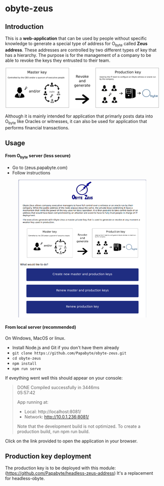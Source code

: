 # obyte-zeus

## Introduction
This is a **web-application** that can be used by people without specific knowledge to generate a special type of address for O<sub>byte</sub> called **Zeus address**. These addresses are controlled by two different types of key that has a hierarchy. The purpose is for the management of a company to be able to revoke the keys they entrusted to their team.

![Master key can revoke production key](https://raw.githubusercontent.com/Papabyte/obyte-zeus/master/public/drawing-zeus.svg?sanitize=true)

Although it is mainly intended for application that primarly posts data into O<sub>byte</sub> like Oracles or witnesses, it can also be used for application that performs financial transactions.


## Usage

#### From O<sub>byte</sub> server (less secure)

- Go to (zeus.papabyte.com)
- Follow instructions



<p align="center">
<img src="https://raw.githubusercontent.com/Papabyte/obyte-zeus/master/public/screenshot.png" height="450px" text-align="center">
</p>


#### From local server (recommended)

On Windows, MacOS or linux.

- Install Node.js and Git if you don't have them already
- `git clone https://github.com/Papabyte/obyte-zeus.git`
- `cd obyte-zeus`
- `npm install`
- `npm run serve`

If eveything went well this should appear on your console: 

>  DONE  Compiled successfully in 3446ms                                
> 05:57:42
> 
>   App running at:
>   - Local:   http://localhost:8081/ 
>   - Network: http://10.0.1.236:8081/
> 
>   Note that the development build is not optimized.   To create a
> production build, run npm run build.

Click on the link provided to open the application in your browser.


## Production key deployment

The production key is to be deployed with this module: (https://github.com/Papabyte/headless-zeus-address)
It's a replacement for headless-obyte.